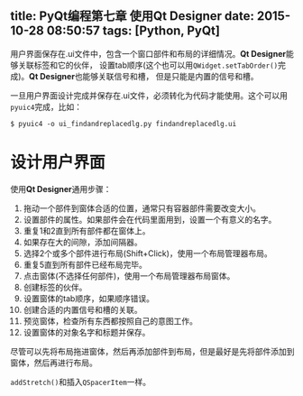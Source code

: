 title: PyQt编程第七章 使用Qt Designer
date: 2015-10-28 08:50:57
tags: [Python, PyQt]
---

用户界面保存在.ui文件中，包含一个窗口部件和布局的详细情况。**Qt Designer**能够关联标签和它的伙伴，
设置tab顺序(这个也可以用`QWidget.setTabOrder()`完成)。**Qt Designer**也能够关联信号和槽，
但是只能是内置的信号和槽。

一旦用户界面设计完成并保存在.ui文件，必须转化为代码才能使用。这个可以用`pyuic4`完成，比如：

    $ pyuic4 -o ui_findandreplacedlg.py findandreplacedlg.ui

# 设计用户界面

使用**Qt Designer**通用步骤：

1. 拖动一个部件到窗体合适的位置，通常只有容器部件需要改变大小。
2. 设置部件的属性。如果部件会在代码里面用到，设置一个有意义的名字。
3. 重复1和2直到所有部件都在窗体上。
4. 如果存在大的间隙，添加间隔器。
5. 选择2个或多个部件进行布局(Shift+Click)，使用一个布局管理器布局。
6. 重复5直到所有部件已经布局完毕。
7. 点击窗体(不选择任何部件)，使用一个布局管理器布局窗体。
8. 创建标签的伙伴。
9. 设置窗体的tab顺序，如果顺序错误。
10. 创建合适的内置信号和槽的关联。
11. 预览窗体，检查所有东西都按照自己的意图工作。
12. 设置窗体的对象名字和标题并保存。

尽管可以先将布局拖进窗体，然后再添加部件到布局，但是最好是先将部件添加到窗体，然后再进行布局。

`addStretch()`和插入`QSpacerItem`一样。
